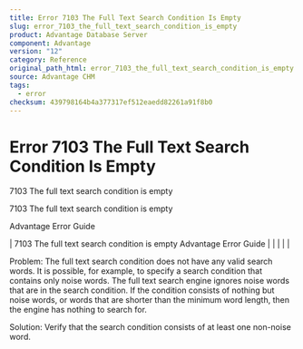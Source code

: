 ```yaml
---
title: Error 7103 The Full Text Search Condition Is Empty
slug: error_7103_the_full_text_search_condition_is_empty
product: Advantage Database Server
component: Advantage
version: "12"
category: Reference
original_path_html: error_7103_the_full_text_search_condition_is_empty.htm
source: Advantage CHM
tags:
  - error
checksum: 439798164b4a377317ef512eaedd82261a91f8b0
---
```


# Error 7103 The Full Text Search Condition Is Empty

7103 The full text search condition is empty

7103 The full text search condition is empty

Advantage Error Guide

| 7103 The full text search condition is empty  Advantage Error Guide |  |  |  |  |

Problem: The full text search condition does not have any valid search words. It is possible, for example, to specify a search condition that contains only noise words. The full text search engine ignores noise words that are in the search condition. If the condition consists of nothing but noise words, or words that are shorter than the minimum word length, then the engine has nothing to search for.

Solution: Verify that the search condition consists of at least one non-noise word.
